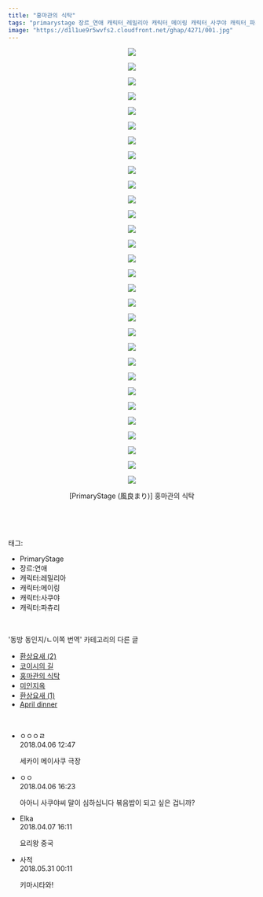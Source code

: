 ```yaml
---
title: "홍마관의 식탁"
tags: "primarystage 장르_연애 캐릭터_레밀리아 캐릭터_메이링 캐릭터_사쿠야 캐릭터_파츄리 風良まり 동방_동인지／ㄴ이쪽_번역"
image: "https://d1l1ue9r5wvfs2.cloudfront.net/ghap/4271/001.jpg"
---
```

<div class="article">
<p style="text-align: center; clear: none; float: none;"><img src="{{ site.imgserver9 }}/ghap/4271/001.jpg"/></p>
<p style="text-align: center; clear: none; float: none;"><img src="{{ site.imgserver9 }}/ghap/4271/002.jpg"/></p>
<p style="text-align: center; clear: none; float: none;"><img src="{{ site.imgserver9 }}/ghap/4271/003.jpg"/></p>
<p style="text-align: center; clear: none; float: none;"><img src="{{ site.imgserver9 }}/ghap/4271/004.jpg"/></p>
<p style="text-align: center; clear: none; float: none;"><img src="{{ site.imgserver9 }}/ghap/4271/005.jpg"/></p>
<p style="text-align: center; clear: none; float: none;"><img src="{{ site.imgserver9 }}/ghap/4271/006.jpg"/></p>
<p style="text-align: center; clear: none; float: none;"><img src="{{ site.imgserver9 }}/ghap/4271/007.jpg"/></p>
<p style="text-align: center; clear: none; float: none;"><img src="{{ site.imgserver9 }}/ghap/4271/008.jpg"/></p>
<p style="text-align: center; clear: none; float: none;"><img src="{{ site.imgserver9 }}/ghap/4271/009.jpg"/></p>
<p style="text-align: center; clear: none; float: none;"><img src="{{ site.imgserver9 }}/ghap/4271/010.jpg"/></p>
<p style="text-align: center; clear: none; float: none;"><img src="{{ site.imgserver9 }}/ghap/4271/011.jpg"/></p>
<p style="text-align: center; clear: none; float: none;"><img src="{{ site.imgserver9 }}/ghap/4271/012.jpg"/></p>
<p style="text-align: center; clear: none; float: none;"><img src="{{ site.imgserver9 }}/ghap/4271/013.jpg"/></p>
<p style="text-align: center; clear: none; float: none;"><img src="{{ site.imgserver9 }}/ghap/4271/014.jpg"/></p>
<p style="text-align: center; clear: none; float: none;"><img src="{{ site.imgserver9 }}/ghap/4271/015.jpg"/></p>
<p style="text-align: center; clear: none; float: none;"><img src="{{ site.imgserver9 }}/ghap/4271/016.jpg"/></p>
<p style="text-align: center; clear: none; float: none;"><img src="{{ site.imgserver9 }}/ghap/4271/017.jpg"/></p>
<p style="text-align: center; clear: none; float: none;"><img src="{{ site.imgserver9 }}/ghap/4271/018.jpg"/></p>
<p style="text-align: center; clear: none; float: none;"><img src="{{ site.imgserver9 }}/ghap/4271/019.jpg"/></p>
<p style="text-align: center; clear: none; float: none;"><img src="{{ site.imgserver9 }}/ghap/4271/020.jpg"/></p>
<p style="text-align: center; clear: none; float: none;"><img src="{{ site.imgserver9 }}/ghap/4271/021.jpg"/></p>
<p style="text-align: center; clear: none; float: none;"><img src="{{ site.imgserver9 }}/ghap/4271/022.jpg"/></p>
<p style="text-align: center; clear: none; float: none;"><img src="{{ site.imgserver9 }}/ghap/4271/023.jpg"/></p>
<p style="text-align: center; clear: none; float: none;"><img src="{{ site.imgserver9 }}/ghap/4271/024.jpg"/></p>
<p style="text-align: center; clear: none; float: none;"><img src="{{ site.imgserver9 }}/ghap/4271/025.jpg"/></p>
<p style="text-align: center; clear: none; float: none;"><img src="{{ site.imgserver9 }}/ghap/4271/026.jpg"/></p>
<p style="text-align: center; clear: none; float: none;"><img src="{{ site.imgserver9 }}/ghap/4271/027.jpg"/></p>
<p style="text-align: center; clear: none; float: none;"><img src="{{ site.imgserver9 }}/ghap/4271/028.jpg"/></p>
<p style="text-align: center; clear: none; float: none;"><img src="{{ site.imgserver9 }}/ghap/4271/029.jpg"/></p>
<p style="text-align: center; clear: none; float: none;"><img src="{{ site.imgserver9 }}/ghap/4271/030.jpg"/></p>
<p style="text-align: center; clear: none; float: none;">[PrimaryStage (風良まり)] 홍마관의 식탁</p>
<p style="text-align: center; clear: none; float: none;"><br/></p>
</div><br/>
<div class="tagTrail">
<p>태그: </p>
<ul>
<li>PrimaryStage</li>
<li>장르:연애</li>
<li>캐릭터:레밀리아</li>
<li>캐릭터:메이링</li>
<li>캐릭터:사쿠야</li>
<li>캐릭터:파츄리</li>
</ul>
</div><br/>
<div class="another">
<p>'동방 동인지/ㄴ이쪽 번역' 카테고리의 다른 글</p>
<ul>
<li><a href="/ghap_4278">환상요새 (2)</a></li>
<li><a href="/ghap_4276">코이시의 길</a></li>
<li><a href="/ghap_4271">홍마관의 식탁</a></li>
<li><a href="/ghap_4267">미인지옥</a></li>
<li><a href="/ghap_4266">환상요새 (1)</a></li>
<li><a href="/ghap_4235">April dinner</a></li>
</ul>
</div><br/>
<div class="cb_module cb_fluid">
<div class="cb_wrt cb_profile">
<div class="comment">
<ul>
<li class="cb_thumb_off" id="comment15234350">
<div class="cb_comment_area">
<div class="cb_info_area">
<div class="cb_section">
<span class="cb_nick_name">ㅇㅇㅇㄹ</span>
</div>
<div class="cb_section">
<span class="cb_date">2018.04.06 12:47 </span>
</div>
</div>
<div class="cb_dsc_comment">
<p class="cb_dsc">
											세카이 메이사쿠 극장
										</p>
</div>
</div></li>
<li class="cb_thumb_off" id="comment15234412">
<div class="cb_comment_area">
<div class="cb_info_area">
<div class="cb_section">
<span class="cb_nick_name">ㅇㅇ</span>
</div>
<div class="cb_section">
<span class="cb_date">2018.04.06 16:23 </span>
</div>
</div>
<div class="cb_dsc_comment">
<p class="cb_dsc">
											아아니 사쿠야씨 말이 심하십니다 볶음밥이 되고 싶은 겁니까?
										</p>
</div>
</div></li>
<li class="cb_thumb_off" id="comment15234958">
<div class="cb_comment_area">
<div class="cb_info_area">
<div class="cb_section">
<span class="cb_nick_name">Elka</span>
</div>
<div class="cb_section">
<span class="cb_date">2018.04.07 16:11 </span>
</div>
</div>
<div class="cb_dsc_comment">
<p class="cb_dsc">
											요리왕 중국
										</p>
</div>
</div></li>
<li class="cb_thumb_off" id="comment15264325">
<div class="cb_comment_area">
<div class="cb_info_area">
<div class="cb_section">
<span class="cb_nick_name">사적</span>
</div>
<div class="cb_section">
<span class="cb_date">2018.05.31 00:11 </span>
</div>
</div>
<div class="cb_dsc_comment">
<p class="cb_dsc">
											키마시타와!
										</p>
</div>
</div></li>
</ul>
</div>
</div><!-- commentList close -->
</div><br/>
